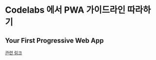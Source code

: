 # Codelabs 에서 PWA 가이드라인 따라하기
## Your First Progressive Web App

[관련 링크](https://codelabs.developers.google.com/codelabs/your-first-pwapp/#3)
